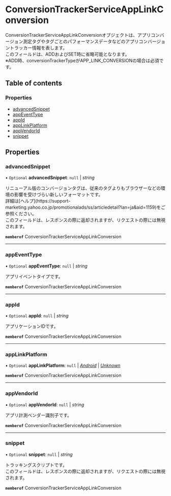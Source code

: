 # ConversionTrackerServiceAppLinkConversion


<div lang=\"ja\">ConversionTrackerServiceAppLinkConversionオブジェクトは、アプリコンバージョン測定タグやタグごとのパフォーマンスデータなどのアプリコンバージョントラッカー情報を表します。<br> このフィールドは、ADDおよびSET時に省略可能となります。<br> ※ADD時、conversionTrackerTypeがAPP_LINK_CONVERSIONの場合は必須です。</div> 

## Table of contents

### Properties

- [advancedSnippet](conversiontrackerserviceapplinkconversion.md#advancedsnippet)
- [appEventType](conversiontrackerserviceapplinkconversion.md#appeventtype)
- [appId](conversiontrackerserviceapplinkconversion.md#appid)
- [appLinkPlatform](conversiontrackerserviceapplinkconversion.md#applinkplatform)
- [appVendorId](conversiontrackerserviceapplinkconversion.md#appvendorid)
- [snippet](conversiontrackerserviceapplinkconversion.md#snippet)

## Properties

### advancedSnippet

• `Optional` **advancedSnippet**: ``null`` \| *string*

<div lang=\"ja\">リニューアル版のコンバージョンタグは、従来のタグよりもブラウザーなどの環境の影響を受けづらい新しいフォーマットです。<br/> 詳細は[ヘルプ](https://support-marketing.yahoo.co.jp/promotionalads/ss/articledetail?lan=ja&aid=1159)をご参照ください。<br> このフィールドは、レスポンスの際に返却されますが、リクエストの際には無視されます。</div> 

**`memberof`** ConversionTrackerServiceAppLinkConversion

___

### appEventType

• `Optional` **appEventType**: ``null`` \| *string*

<div lang=\"ja\">アプリイベントタイプです。</div> 

**`memberof`** ConversionTrackerServiceAppLinkConversion

___

### appId

• `Optional` **appId**: ``null`` \| *string*

<div lang=\"ja\">アプリケーションIDです。</div> 

**`memberof`** ConversionTrackerServiceAppLinkConversion

___

### appLinkPlatform

• `Optional` **appLinkPlatform**: ``null`` \| [*Android*](./enums/conversiontrackerserviceapplinkplatform.md#android) \| [*Unknown*](./enums/conversiontrackerserviceapplinkplatform.md#unknown)

**`memberof`** ConversionTrackerServiceAppLinkConversion

___

### appVendorId

• `Optional` **appVendorId**: ``null`` \| *string*

<div lang=\"ja\">アプリ計測ベンダー識別子です。</div> 

**`memberof`** ConversionTrackerServiceAppLinkConversion

___

### snippet

• `Optional` **snippet**: ``null`` \| *string*

<div lang=\"ja\">トラッキングスクリプトです。<br> このフィールドは、レスポンスの際に返却されますが、リクエストの際には無視されます。</div> 

**`memberof`** ConversionTrackerServiceAppLinkConversion
